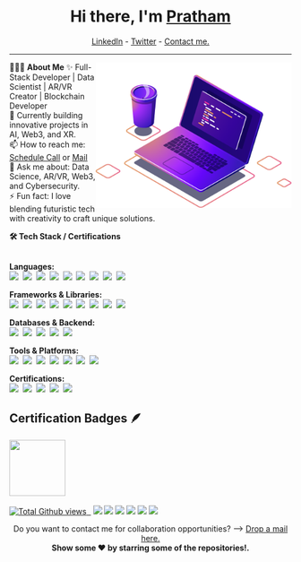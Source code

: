 <h1 align="center"> Hi there, I'm <a href="https://www.linkedin.com/in/pratham-vishwakarma">Pratham</a> </h1>

<!--- Adding Header Elements -->
<p align="center">
  <a href="https://www.linkedin.com/in/pratham-vishwakarma">LinkedIn</a> - 
  <a href="https://x.com/pratham1826">Twitter</a> -
  <a href="https://topmate.io/prathamvishwakarma">Contact me.</a> 
</p>

-----------------------------------------------------------
👨🏻‍💻 **About Me**<img src="https://raw.githubusercontent.com/Pratham-Vishwakarma/Pratham-Vishwakarma/main/Assets/illustration.png" min-width="300px" max-width="300px" width="350px" align="right"> 
✨ Full-Stack Developer | Data Scientist | AR/VR Creator | Blockchain Developer <br>
🌱 Currently building innovative projects in AI, Web3, and XR. <br>
📫 How to reach me: [Schedule Call](https://topmate.io/prathamvishwakarma) or [Mail](mailto:pratham.vishwakarma125940@gmail.com)<br>
💬 Ask me about: Data Science, AR/VR, Web3, and Cybersecurity. <br>
⚡ Fun fact: I love blending futuristic tech with creativity to craft unique solutions. <br>
<!--- Adding Tech Stack open Section -->

<b>🛠 Tech Stack / Certifications</b><br><br>

**Languages:**  
<img src="https://img.shields.io/badge/-Python-437CAC?logo=python&logoColor=white&style=flat">&nbsp;
<img src="https://img.shields.io/badge/-JavaScript-F7DF1E?logo=javascript&logoColor=black&style=flat">&nbsp;
<img src="https://img.shields.io/badge/-C-00599C?logo=c&logoColor=white&style=flat">&nbsp;
<img src="https://img.shields.io/badge/-C++-00427E?logo=cplusplus&logoColor=white&style=flat">&nbsp;
<img src="https://img.shields.io/badge/-Java-5382A1?logo=openjdk&logoColor=white&style=flat">&nbsp;
<img src="https://img.shields.io/badge/-SQL-336791?logo=postgresql&logoColor=white&style=flat">&nbsp;
<img src="https://img.shields.io/badge/-R-0E7ACE?logo=r&logoColor=white&style=flat">&nbsp;
<img src="https://img.shields.io/badge/-HTML5-DE5934?logo=HTML5&logoColor=white&style=flat">&nbsp;
<img src="https://img.shields.io/badge/-CSS3-2275B2?logo=CSS3&logoColor=white&style=flat">&nbsp;  

**Frameworks & Libraries:**  
<img src="https://img.shields.io/badge/-React-61DAFB?logo=react&logoColor=black&style=flat">&nbsp;
<img src="https://img.shields.io/badge/-Next.js-000000?logo=next.js&logoColor=white&style=flat">&nbsp;
<img src="https://img.shields.io/badge/-TailwindCSS-38B2AC?logo=tailwindcss&logoColor=white&style=flat">&nbsp;
<img src="https://img.shields.io/badge/-NumPy-013243?logo=numpy&logoColor=white&style=flat">&nbsp;
<img src="https://img.shields.io/badge/-Pandas-150455?logo=pandas&logoColor=white&style=flat">&nbsp;
<img src="https://img.shields.io/badge/-Scikit--Learn-F7931E?logo=scikitlearn&logoColor=white&style=flat">&nbsp;
<img src="https://img.shields.io/badge/-Matplotlib-11557c?logo=plotly&logoColor=white&style=flat">&nbsp;
<img src="https://img.shields.io/badge/-TensorFlow-F78900?logo=tensorflow&logoColor=white&style=flat">&nbsp;
<img src="https://img.shields.io/badge/-Unity-100000?logo=unity&logoColor=white&style=flat">&nbsp;  

**Databases & Backend:**  
<img src="https://img.shields.io/badge/-MongoDB-4EA94B?logo=mongodb&logoColor=white&style=flat">&nbsp;
<img src="https://img.shields.io/badge/-MySQL-00618A?logo=mysql&logoColor=white&style=flat">&nbsp;
<img src="https://img.shields.io/badge/-SQLite-07405E?logo=sqlite&logoColor=white&style=flat">&nbsp;
<img src="https://img.shields.io/badge/-Node.js-5FA04E?logo=node.js&logoColor=white&style=flat">&nbsp;
<img src="https://img.shields.io/badge/-Express.js-000000?logo=express&logoColor=white&style=flat">&nbsp;  

**Tools & Platforms:**  
<img src="https://img.shields.io/badge/-Git-F05032?logo=git&logoColor=white&style=flat">&nbsp;
<img src="https://img.shields.io/badge/-GitHub-181717?logo=github&logoColor=white&style=flat">&nbsp;
<img src="https://img.shields.io/badge/-Firebase-FFCA28?logo=firebase&logoColor=black&style=flat">&nbsp;
<img src="https://img.shields.io/badge/-Cloudflare-F38020?logo=cloudflare&logoColor=white&style=flat">&nbsp;
<img src="https://img.shields.io/badge/-VS%20Code-007ACC?logo=visualstudiocode&logoColor=white&style=flat">&nbsp;
<img src="https://img.shields.io/badge/-Jupyter-F37626?logo=jupyter&logoColor=white&style=flat">&nbsp;
<img src="https://img.shields.io/badge/-PyCharm-21D789?logo=pycharm&logoColor=white&style=flat">&nbsp;  

**Certifications:**  
<img src="https://img.shields.io/badge/-IBM%20Cybersecurity-006699?logo=ibm&logoColor=white&style=flat">&nbsp;
<img src="https://img.shields.io/badge/-CSRBOX%20Internship-0052CC?logo=google&logoColor=white&style=flat">&nbsp;
<img src="https://img.shields.io/badge/-Data%20Science%20Specialization-1A73E8?logo=googlecloud&logoColor=white&style=flat">&nbsp;
<img src="https://img.shields.io/badge/-AR/VR%20Development-100000?logo=unity&logoColor=white&style=flat">&nbsp;
<img src="https://img.shields.io/badge/-Web3%20Developer-121D33?logo=ethereum&logoColor=white&style=flat">&nbsp;

## Certification Badges 🪶
<div style='display:flex; align-items:center; gap: 10px;' align='center'>
<a href="https://badgr.com/public/assertions/4mL2m9QYQC-al832vETmGw?identity__email=sanjay.kanakkotviswanathan@students.mq.edu.au">
<img src="https://raw.githubusercontent.com/sanjay-kv/sanjay-kv/refs/heads/main/Assets/Postman%20White.png" width="100px" height="100px" />
</div>
<!-- 
<details>	
<summary><b>⚙️ GitHub Analytics</b></summary>
<a href="https://github.com/sanjay-kv">
  <img style="height: 260px; width: 58%;" src="https://raw.githubusercontent.com/Pratham-Vishwakarma/github-card-template/master/profile-summary-card-output/github_dark/0-profile-details.svg" alt="Sanjay K V GitHub Profile Details" />
  <img style="height: 210px; width: 38%;" src="https://raw.githubusercontent.com/sanjayviswa/github-card-template/master/profile-summary-card-output/github_dark/3-stats.svg" alt="Sanjay K V GitHub Stats" />
</a>
</details>  -->

<!--- Footer Stats - Adding the Social Media Status count-->
 <p align="left">  
<img src="https://enct8yvqkgdbon1.m.pipedream.net" alt="Total Github views" />&nbsp;&nbsp;</a>
<a href="https://x.com/pratham1826"><img src="https://img.shields.io/twitter/follow/pratham1826?label=Follow%20Me&style=social"></a>
<a href=""><img src="https://img.shields.io/twitch/status/sanjay_kv?style=social"></a>
<a href=""><img src="https://img.shields.io/github/stars/sanjay-kv?label=Star%20Gazers&style=social"></a>
<a href=""><img src="https://discord.com/api/guilds/1262681985885667348/widget.png?style=shield"></a>
<a href=""><img src="https://img.shields.io/github/followers/Pratham-Vishwakarma?style=social"></a>
<a href="https://www.youtube.com/channel/UCzyGIdENFVT36Yx4zTws4kw/?sub_confirmation=1"><img src="https://img.shields.io/youtube/channel/views/UCzyGIdENFVT36Yx4zTws4kw?style=social"></a>
</p>

<p align="center">
Do you want to contact me for collaboration opportunities? ⟶ <a href="mailto:pratham.vishwakarma125940@gmail.com">Drop a mail here.</a><br>
<b> Show some ❤️ by starring some of the repositories!.</p> </div>